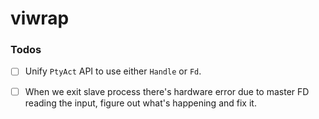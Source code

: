 # viwrap

### Todos

- [ ] Unify `PtyAct` API to use either `Handle` or `Fd`.
- [ ] When we exit slave process there's hardware error due to master FD reading the input, figure out what's happening and fix it.


